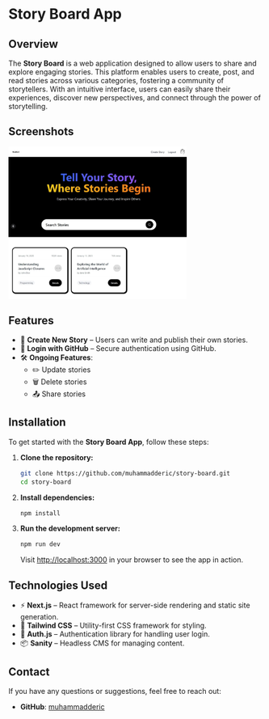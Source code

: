 # Story Board App

## Overview

The **Story Board** is a web application designed to allow users to share and explore engaging stories. This platform enables users to create, post, and read stories across various categories, fostering a community of storytellers. With an intuitive interface, users can easily share their experiences, discover new perspectives, and connect through the power of storytelling.

## Screenshots

<div style="display: flex; justify-content: space-between;">
    <img src="./public/story-board.jpeg" alt="Story Board" width="70%" />
</div>

## Features

- 📝 **Create New Story** – Users can write and publish their own stories.
- 🔐 **Login with GitHub** – Secure authentication using GitHub.
- 🛠 **Ongoing Features**:
  - ✏️ Update stories
  - 🗑 Delete stories
  - 📤 Share stories

## Installation

To get started with the **Story Board App**, follow these steps:

1. **Clone the repository:**

    ```bash
    git clone https://github.com/muhammadderic/story-board.git
    cd story-board
    ```

2. **Install dependencies:**

    ```bash
    npm install
    ```

3. **Run the development server:**

    ```bash
    npm run dev
    ```

    Visit [http://localhost:3000](http://localhost:3000) in your browser to see the app in action.

## Technologies Used

- ⚡ **Next.js** – React framework for server-side rendering and static site generation.
- 🎨 **Tailwind CSS** – Utility-first CSS framework for styling.
- 🔑 **Auth.js** – Authentication library for handling user login.
- 📦 **Sanity** – Headless CMS for managing content.

## Contact

If you have any questions or suggestions, feel free to reach out:

- **GitHub**: [muhammadderic](https://github.com/muhammadderic)
